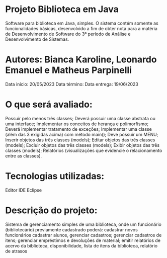 # Projeto Biblioteca em Java


Software para biblioteca em Java, simples. O sistema contém somente as funcionalidades básicas, desenvolvido a fim de obter nota para a matéria de Desenvolvimento de Software do 3ª período de Análise e Desenvolvimento de Sistemas.

# Autores: Bianca Karoline, Leonardo Emanuel e Matheus Parpinelli
Data início: 20/05/2023
Data término:
Data entrega: 19/06/2023


# O que será avaliado:
Possuir pelo menos três classes;
Deverá possuir uma classe abstrata ou uma interface; 
Implementar os conceitos de herança e polimorfismo;
Deverá implementar tratamento de exceções;
Implementar uma classe (além das 3 exigidas acima) com método main();
Deve possuir um MENU;
Inserir objetos das três classes (models); 
Editar objetos das três classes (models);
Excluir objetos das três classes (models);
Exibir objetos das três classes (models);
Relatórios (visualizações que evidencie o relacionamento entre as classes). 
# Tecnologias utilizadas:
Editor IDE Eclipse
# Descrição do projeto:
Sistema de gerenciamento simples de uma biblioteca, onde um funcionário (bibliotecário) previamente cadastrado poderá:
cadastrar novos funcionários
cadastrar alunos,
gerenciar cadastros;
gerenciar cadastros de itens;
gerenciar empréstimos e devoluções de material;
emitir relatórios de acervo da biblioteca, disponibilidade, lista de itens da biblioteca, relatório de atrasos

